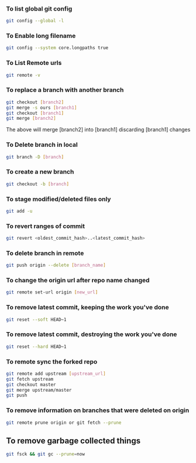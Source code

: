 ### To list global git config
```sh
git config --global -l
```

### To Enable long filename

```sh
git config --system core.longpaths true
```

### To List Remote urls

```sh
git remote -v
```

### To replace a branch with another branch

```sh
git checkout [branch2]
git merge -s ours [branch1]
git checkout [branch1]
git merge [branch2]
```

The above will merge [branch2] into [branch1] discarding [branch1] changes


### To Delete branch in local

```sh
git branch -D [branch]
```

### To create a new branch

```sh
git checkout -b [branch]
```

### To stage modified/deleted files only

```sh
git add -u
```

### To revert ranges of commit

```sh
git revert <oldest_commit_hash>..<latest_commit_hash>
```

### To delete branch in remote
```sh
git push origin --delete [branch_name]
```

### To change the origin url after repo name changed
```sh
git remote set-url origin [new_url]
```

### To remove latest commit, keeping the work you've done
```sh
git reset --soft HEAD~1
```

### To remove latest commit, destroying the work you've done
```sh
git reset --hard HEAD~1
```
### To remote sync the forked repo
```sh
git remote add upstream [upstream_url]
git fetch upstream
git checkout master
git merge upstream/master
git push
```
### To remove information on branches that were deleted on origin
```sh
git remote prune origin or git fetch --prune
```
## To remove garbage collected things
```sh
git fsck && git gc --prune=now
```
